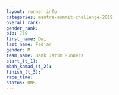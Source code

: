 ```yaml
---
layout: runner-info 
categories: mantra-summit-challenge-2019 
overall_rank:
gender_rank:
bib: 759
first_name: Dwi
last_name: Fadjar
gender: M
team_name: Bank Jatim Runners
start_(t_1): 
mbah_kamad_(t_2): 
finish_(t_3): 
race_time: 
status: DNS
---
```

